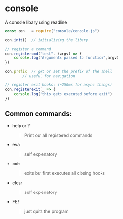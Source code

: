 # console
A console libary using readline

```js
const con	= require("console/console.js")

con.init()	// initializing the libary

// register a command
con.registercmd("test", (argv) => {
	console.log("Arguments passed to function",argv)
})

con.prefix	// get or set the prefix of the shell
		// useful for navigation

// register exit hooks: (+250ms for async things)
con.registerexit(_ => {
	console.log("this gets executed before exit")
})
```

## Common commands:

- help or ?
  > Print out all registered commands

- eval
  > self explenatory

- exit
  > exits but first executes all closing hooks

- clear
  > self explenatory

- FE!
  > just quits the program
